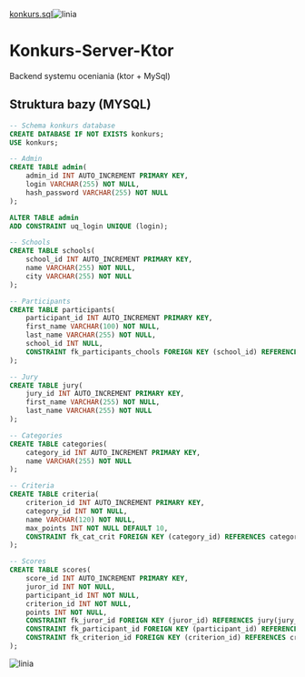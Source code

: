 [konkurs.sql](https://github.com/user-attachments/files/21978615/konkurs.sql)![linia](https://www.gify.net/data/media/562/linia-ruchomy-obrazek-0184.gif)
# Konkurs-Server-Ktor
Backend systemu oceniania (ktor + MySql)

## Struktura bazy (MYSQL)

```sql
-- Schema konkurs database
CREATE DATABASE IF NOT EXISTS konkurs;
USE konkurs;

-- Admin
CREATE TABLE admin(
    admin_id INT AUTO_INCREMENT PRIMARY KEY,
    login VARCHAR(255) NOT NULL,
    hash_password VARCHAR(255) NOT NULL
);

ALTER TABLE admin
ADD CONSTRAINT uq_login UNIQUE (login);

-- Schools
CREATE TABLE schools(
    school_id INT AUTO_INCREMENT PRIMARY KEY,
    name VARCHAR(255) NOT NULL,
    city VARCHAR(255) NOT NULL
);

-- Participants
CREATE TABLE participants(
    participant_id INT AUTO_INCREMENT PRIMARY KEY,
    first_name VARCHAR(100) NOT NULL,
    last_name VARCHAR(255) NOT NULL,
    school_id INT NULL,
    CONSTRAINT fk_participants_chools FOREIGN KEY (school_id) REFERENCES schools(school_id)
);

-- Jury
CREATE TABLE jury(
    jury_id INT AUTO_INCREMENT PRIMARY KEY,
    first_name VARCHAR(255) NOT NULL,
    last_name VARCHAR(255) NOT NULL
);

-- Categories
CREATE TABLE categories(
    category_id INT AUTO_INCREMENT PRIMARY KEY,
    name VARCHAR(255) NOT NULL
);

-- Criteria
CREATE TABLE criteria(
    criterion_id INT AUTO_INCREMENT PRIMARY KEY,
    category_id INT NOT NULL,
    name VARCHAR(120) NOT NULL,
    max_points INT NOT NULL DEFAULT 10,
    CONSTRAINT fk_cat_crit FOREIGN KEY (category_id) REFERENCES categories(category_id)
);

-- Scores
CREATE TABLE scores(
    score_id INT AUTO_INCREMENT PRIMARY KEY,
    juror_id INT NOT NULL,
    participant_id INT NOT NULL,
    criterion_id INT NOT NULL,
    points INT NOT NULL,
    CONSTRAINT fk_juror_id FOREIGN KEY (juror_id) REFERENCES jury(jury_id),
    CONSTRAINT fk_participant_id FOREIGN KEY (participant_id) REFERENCES participants(participant_id),
    CONSTRAINT fk_criterion_id FOREIGN KEY (criterion_id) REFERENCES criteria(criterion_id)
);
```

![linia](https://www.gify.net/data/media/562/linia-ruchomy-obrazek-0184.gif)
